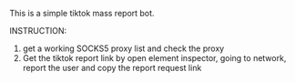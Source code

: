 This is a simple tiktok mass report bot.


INSTRUCTION:
1) get a working SOCKS5 proxy list and check the proxy 
2) Get the tiktok report link by open element inspector, going to network, report the user and copy the report request link


